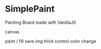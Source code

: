 # SimplePaint
Painting Board made with VanillaJS

canvas

paint / fill
save img
thick control
color change
